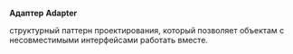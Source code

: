 **Адаптер**
**Adapter**

структурный паттерн проектирования, который позволяет объектам с несовместимыми интерфейсами работать вместе.